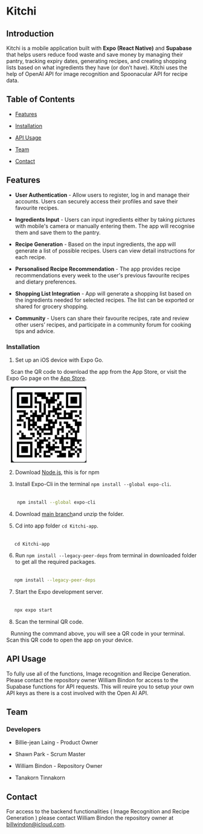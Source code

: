 # Kitchi


## Introduction


Kitchi is a mobile application built with **Expo (React Native)** and **Supabase** that helps users reduce food waste and save money by managing their pantry, tracking expiry dates, generating recipes, and creating shopping lists based on what ingredients they have (or don’t have). Kitchi uses the help of OpenAI API for image recognition and Spoonacular API for recipe data.

## Table of Contents

  

- [Features](#features)

- [Installation](#installation)

- [API Usage](#api-usage)

- [Team](#team)

- [Contact](#contact)

  

## Features



- **User Authentication** - Allow users to register, log in and manage their accounts. Users can securely access their profiles and save their favourite recipes.

- **Ingredients Input** - Users can input ingredients either by taking pictures with mobile's camera or manually entering them. The app will recognise them and save them to the pantry.

- **Recipe Generation** - Based on the input ingredients, the app will generate a list of possible recipes. Users can view detail instructions for each recipe.

- **Personalised Recipe Recommendation** - The app provides recipe recommendations every week to the user's previous favourite recipes and dietary preferences.

- **Shopping List Integration** - App will generate a shopping list based on the ingredients needed for selected recipes. The list can be exported or shared for grocery shopping.

- **Community** - Users can share their favourite recipes, rate and review other users’ recipes, and participate in a community forum for cooking tips and advice.

### Installation



1. Set up an iOS device with Expo Go.  

   Scan the QR code to download the app from the App Store, or visit the Expo Go page on the [App Store](https://apps.apple.com/us/app/expo-go/id982107779).  

   <img src="Kitchi-app/assets/images/qr.png" alt="QR Code" width="200" height="200" />

2. Download [Node.js](https://nodejs.org/en/download), this is for npm

3. Install Expo-Cli in the terminal `npm install --global expo-cli`.

```bash

    npm install --global expo-cli

```


4. Download [main branch](https://github.com/UUillieee/Kitchi-Project/archive/refs/heads/main.zip)and unzip the folder.


5. Cd into app folder `cd Kitchi-app`.

```bash

   cd Kitchi-app

```
  

6. Run `npm install --legacy-peer-deps` from terminal in downloaded folder to get all the required packages.

  

```bash

   npm install --legacy-peer-deps

```

  

7. Start the Expo development server.

  

```bash

   npx expo start

```

  

8. Scan the terminal QR code.  

   Running the command above, you will see a QR code in your terminal. Scan this QR code to open the app on your device.

## API Usage



To fully use all of the functions, Image recognition and Recipe Generation. Please contact the repository owner William Bindon for access to the Supabase functions for API requests. This will reuire you to setup your own API keys as there is a cost involved with the Open AI API.

## Team



### Developers

  

- Billie-jean Laing - Product Owner

- Shawn Park - Scrum Master

- William Bindon - Repository Owner

- Tanakorn Tinnakorn 

  

## Contact

  

For access to the backend functionalities ( Image Recognition and Recipe Generation ) please contact William Bindon the repository owner at billwindon@icloud.com.

